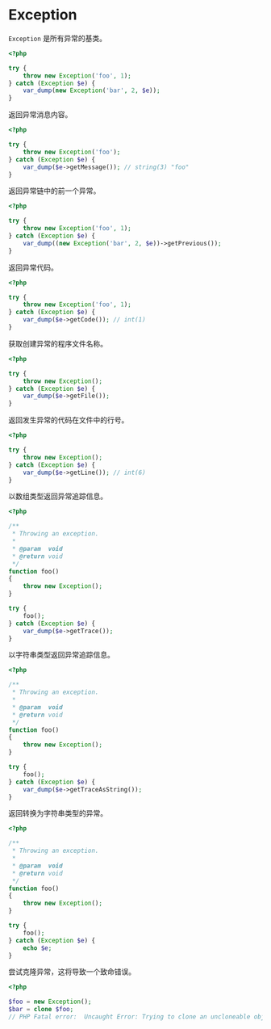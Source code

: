 # Exception

`Exception` 是所有异常的基类。

```php
<?php

try {
    throw new Exception('foo', 1);
} catch (Exception $e) {
    var_dump(new Exception('bar', 2, $e));
}

```

返回异常消息内容。

```php
<?php

try {
    throw new Exception('foo');
} catch (Exception $e) {
    var_dump($e->getMessage()); // string(3) "foo"
}

```

返回异常链中的前一个异常。

```php
<?php

try {
    throw new Exception('foo', 1);
} catch (Exception $e) {
    var_dump((new Exception('bar', 2, $e))->getPrevious());
}

```

返回异常代码。

```php
<?php

try {
    throw new Exception('foo', 1);
} catch (Exception $e) {
    var_dump($e->getCode()); // int(1)
}

```

获取创建异常的程序文件名称。

```php
<?php

try {
    throw new Exception();
} catch (Exception $e) {
    var_dump($e->getFile());
}

```

返回发生异常的代码在文件中的行号。

```php
<?php

try {
    throw new Exception();
} catch (Exception $e) {
    var_dump($e->getLine()); // int(6)
}

```

以数组类型返回异常追踪信息。

```php
<?php

/**
 * Throwing an exception.
 *
 * @param  void
 * @return void
 */
function foo()
{
    throw new Exception();
}

try {
    foo();
} catch (Exception $e) {
    var_dump($e->getTrace());
}

```

以字符串类型返回异常追踪信息。

```php
<?php

/**
 * Throwing an exception.
 *
 * @param  void
 * @return void
 */
function foo()
{
    throw new Exception();
}

try {
    foo();
} catch (Exception $e) {
    var_dump($e->getTraceAsString());
}

```

返回转换为字符串类型的异常。

```php
<?php

/**
 * Throwing an exception.
 *
 * @param  void
 * @return void
 */
function foo()
{
    throw new Exception();
}

try {
    foo();
} catch (Exception $e) {
    echo $e;
}

```

尝试克隆异常，这将导致一个致命错误。

```php
<?php

$foo = new Exception();
$bar = clone $foo;
// PHP Fatal error:  Uncaught Error: Trying to clone an uncloneable object of class Exception.

```

